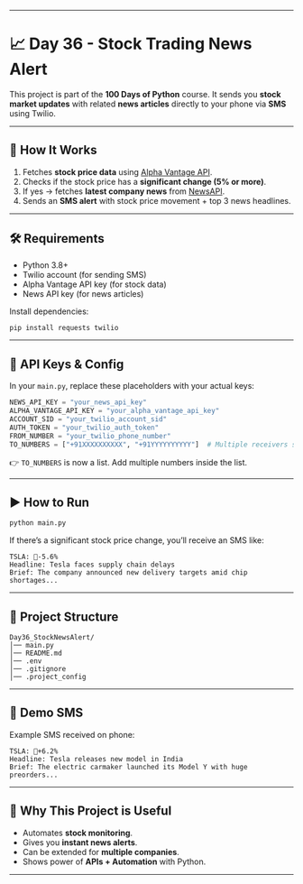 
---

# 📈 Day 36 - Stock Trading News Alert

This project is part of the **100 Days of Python** course.
It sends you **stock market updates** with related **news articles** directly to your phone via **SMS** using Twilio.

---

## 🚀 How It Works

1. Fetches **stock price data** using [Alpha Vantage API](https://www.alphavantage.co/).
2. Checks if the stock price has a **significant change (5% or more)**.
3. If yes → fetches **latest company news** from [NewsAPI](https://newsapi.org/).
4. Sends an **SMS alert** with stock price movement + top 3 news headlines.

---

## 🛠 Requirements

* Python 3.8+
* Twilio account (for sending SMS)
* Alpha Vantage API key (for stock data)
* News API key (for news articles)

Install dependencies:

```bash
pip install requests twilio
```

---

## 🔑 API Keys & Config

In your `main.py`, replace these placeholders with your actual keys:

```python
NEWS_API_KEY = "your_news_api_key"
ALPHA_VANTAGE_API_KEY = "your_alpha_vantage_api_key"
ACCOUNT_SID = "your_twilio_account_sid"
AUTH_TOKEN = "your_twilio_auth_token"
FROM_NUMBER = "your_twilio_phone_number"
TO_NUMBERS = ["+91XXXXXXXXXX", "+91YYYYYYYYYY"]  # Multiple receivers supported
```

👉 `TO_NUMBERS` is now a list. Add multiple numbers inside the list.

---

## ▶️ How to Run

```bash
python main.py
```

If there’s a significant stock price change, you’ll receive an SMS like:

```
TSLA: 🔻-5.6% 
Headline: Tesla faces supply chain delays 
Brief: The company announced new delivery targets amid chip shortages...
```

---

## 📂 Project Structure

```
Day36_StockNewsAlert/
│── main.py
│── README.md
│── .env
│── .gitignore
│── .project_config

```

---

## 📸 Demo SMS

Example SMS received on phone:

```
TSLA: 🔺+6.2%
Headline: Tesla releases new model in India
Brief: The electric carmaker launched its Model Y with huge preorders...
```

---

## 🌟 Why This Project is Useful

* Automates **stock monitoring**.
* Gives you **instant news alerts**.
* Can be extended for **multiple companies**.
* Shows power of **APIs + Automation** with Python.

---
